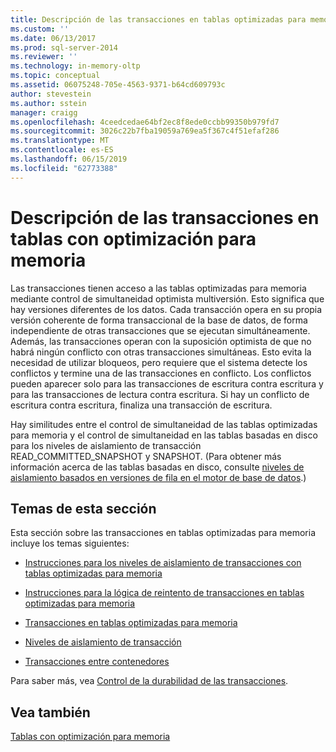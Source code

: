 ```yaml
---
title: Descripción de las transacciones en tablas optimizadas para memoria | Microsoft Docs
ms.custom: ''
ms.date: 06/13/2017
ms.prod: sql-server-2014
ms.reviewer: ''
ms.technology: in-memory-oltp
ms.topic: conceptual
ms.assetid: 06075248-705e-4563-9371-b64cd609793c
author: stevestein
ms.author: sstein
manager: craigg
ms.openlocfilehash: 4ceedcedae64bf2ec8f8ede0ccbb99350b979fd7
ms.sourcegitcommit: 3026c22b7fba19059a769ea5f367c4f51efaf286
ms.translationtype: MT
ms.contentlocale: es-ES
ms.lasthandoff: 06/15/2019
ms.locfileid: "62773388"
---
```

# <a name="understanding-transactions-on-memory-optimized-tables"></a>Descripción de las transacciones en tablas con optimización para memoria
  Las transacciones tienen acceso a las tablas optimizadas para memoria mediante control de simultaneidad optimista multiversión. Esto significa que hay versiones diferentes de los datos. Cada transacción opera en su propia versión coherente de forma transaccional de la base de datos, de forma independiente de otras transacciones que se ejecutan simultáneamente. Además, las transacciones operan con la suposición optimista de que no habrá ningún conflicto con otras transacciones simultáneas. Esto evita la necesidad de utilizar bloqueos, pero requiere que el sistema detecte los conflictos y termine una de las transacciones en conflicto. Los conflictos pueden aparecer solo para las transacciones de escritura contra escritura y para las transacciones de lectura contra escritura. Si hay un conflicto de escritura contra escritura, finaliza una transacción de escritura.  
  
 Hay similitudes entre el control de simultaneidad de las tablas optimizadas para memoria y el control de simultaneidad en las tablas basadas en disco para los niveles de aislamiento de transacción READ_COMMITTED_SNAPSHOT y SNAPSHOT. (Para obtener más información acerca de las tablas basadas en disco, consulte [niveles de aislamiento basados en versiones de fila en el motor de base de datos](https://msdn.microsoft.com/library/ms177404\(v=sql.100\).aspx).)  
  
## <a name="topics-in-this-section"></a>Temas de esta sección  
 Esta sección sobre las transacciones en tablas optimizadas para memoria incluye los temas siguientes:  
  
-   [Instrucciones para los niveles de aislamiento de transacciones con tablas optimizadas para memoria](../relational-databases/in-memory-oltp/memory-optimized-tables.md)  
  
-   [Instrucciones para la lógica de reintento de transacciones en tablas optimizadas para memoria](guidelines-for-retry-logic-for-transactions-on-memory-optimized-tables.md)  
  
-   [Transacciones en tablas optimizadas para memoria](transactions-in-memory-optimized-tables.md)  
  
-   [Niveles de aislamiento de transacción](transaction-isolation-levels.md)  
  
-   [Transacciones entre contenedores](cross-container-transactions.md)  
  
 Para saber más, vea [Control de la durabilidad de las transacciones](../relational-databases/logs/control-transaction-durability.md).  
  
## <a name="see-also"></a>Vea también  
 [Tablas con optimización para memoria](../relational-databases/in-memory-oltp/memory-optimized-tables.md)  
  
  
